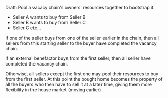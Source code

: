
Draft: Pool a vacacy chain's owners' resources together to bootstrap it.

* Seller A wants to buy from Seller B
* Seller B wants to buy from Seller C
* Seller C etc...

If one of the seller buys from one of the seller earlier in the chain, then all sellers from this starting seller to the buyer have completed the vacancy chain.

If an external benefactor buys from the first seller, then all seller have completed the vacancy chain.

Otherwise, all sellers except the first one may pool their resources to buy from the first seller. At this point the bought home becomes the property of all the buyers who then have to sell it at a later time, giving them more flexibility in the house market (moving earlier).
